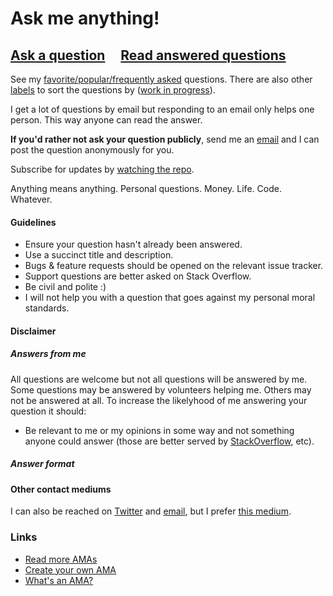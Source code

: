 # Ask me anything!

## [Ask a question](https://github.com/caroso1222/ama/issues/new) &nbsp;&nbsp;&nbsp; [Read answered questions](https://github.com/caroso1222/ama/issues?q=is%3Aissue+is%3Aclosed)

See my [favorite/popular/frequently asked](https://github.com/caroso1222/ama/issues?utf8=%E2%9C%93&q=label%3A%22favorite%2Fpopular%2Ffrequently%20asked%22%20) questions. There are also other [labels](https://github.com/caroso1222/ama/labels) to sort the questions by ([work in progress](https://github.com/caroso1222/ama/issues/424)).

I get a lot of questions by email but responding to an email only helps one person. This way anyone can read the answer.

**If you'd rather not ask your question publicly**, send me an [email](mailto:ce.roso398@gmail.com) and I can post the question anonymously for you.

Subscribe for updates by [watching the repo](https://github.com/caroso1222/ama/subscription).

Anything means anything. Personal questions. Money. Life. Code. Whatever.

#### Guidelines

- Ensure your question hasn't already been answered.
- Use a succinct title and description.
- Bugs & feature requests should be opened on the relevant issue tracker.
- Support questions are better asked on Stack Overflow.
- Be civil and polite :)
- I will not help you with a question that goes against my personal moral standards.

#### Disclaimer

##### Answers from me

All questions are welcome but not all questions will be answered by me. Some questions may be answered by volunteers helping me. Others may not be answered at all. To increase the likelyhood of me answering your question it should:

- Be relevant to me or my opinions in some way and not something anyone could answer (those are better served by [StackOverflow](https://stackoverflow.com/), etc).

##### Answer format


#### Other contact mediums

I can also be reached on [Twitter](https://twitter.com/caroso1222) and [email](mailto:ce.roso398@gmail.com), but I prefer [this medium](https://github.com/caroso1222/ama/issues/new).

### Links

- [Read more AMAs](https://github.com/sindresorhus/amas)
- [Create your own AMA](../../fork)
- [What's an AMA?](https://en.wikipedia.org/wiki/Reddit#IAmA_and_AMA)
